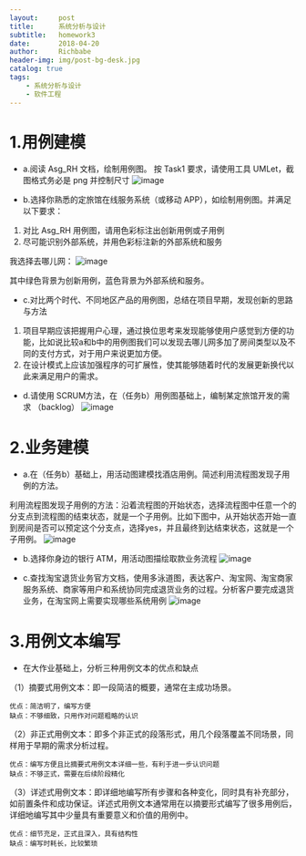 ```yaml
---
layout:     post
title:      系统分析与设计
subtitle:   homework3
date:       2018-04-20
author:     Richbabe
header-img: img/post-bg-desk.jpg
catalog: true
tags:
    - 系统分析与设计
    - 软件工程
---
```

# 1.用例建模
* a.阅读 Asg_RH 文档，绘制用例图。 按 Task1 要求，请使用工具 UMLet，截图格式务必是 png 并控制尺寸
![image](https://github.com/Richbabe/Richbabe.github.io/blob/master/img/%E7%B3%BB%E7%BB%9F%E5%88%86%E6%9E%90%E4%B8%8E%E8%AE%BE%E8%AE%A1/Asg_RH%E7%94%A8%E4%BE%8B%E5%9B%BE.png?raw=true)

* b.选择你熟悉的定旅馆在线服务系统（或移动 APP），如绘制用例图。并满足以下要求：
1. 对比 Asg_RH 用例图，请用色彩标注出创新用例或子用例
2. 尽可能识别外部系统，并用色彩标注新的外部系统和服务

我选择去哪儿网：
![image](https://github.com/Richbabe/Richbabe.github.io/blob/master/img/%E7%B3%BB%E7%BB%9F%E5%88%86%E6%9E%90%E4%B8%8E%E8%AE%BE%E8%AE%A1/%E5%8E%BB%E5%93%AA%E5%84%BF%E7%94%A8%E4%BE%8B%E5%9B%BE.png?raw=true)

其中绿色背景为创新用例，蓝色背景为外部系统和服务。

* c.对比两个时代、不同地区产品的用例图，总结在项目早期，发现创新的思路与方法
1. 项目早期应该把握用户心理，通过换位思考来发现能够使用户感觉到方便的功能，比如说比较a和b中的用例图我们可以发现去哪儿网多加了房间类型以及不同的支付方式，对于用户来说更加方便。
2. 在设计模式上应该加强程序的可扩展性，使其能够随着时代的发展更新换代以此来满足用户的需求。

* d.请使用 SCRUM方法，在（任务b）用例图基础上，编制某定旅馆开发的需求 （backlog）
![image](https://github.com/Richbabe/Richbabe.github.io/blob/master/img/%E7%B3%BB%E7%BB%9F%E5%88%86%E6%9E%90%E4%B8%8E%E8%AE%BE%E8%AE%A1/SCRUM%E8%AE%A2%E6%97%85%E9%A6%86%E5%BC%80%E5%8F%91backlog.png?raw=true)
 
# 2.业务建模
* a.在（任务b）基础上，用活动图建模找酒店用例。简述利用流程图发现子用例的方法。

利用流程图发现子用例的方法：沿着流程图的开始状态，选择流程图中任意一个的分支点到流程图的结束状态，就是一个子用例。比如下图中，从开始状态开始一直到房间是否可以预定这个分支点，选择yes，并且最终到达结束状态，这就是一个子用例。
![image](https://github.com/Richbabe/Richbabe.github.io/blob/master/img/%E7%B3%BB%E7%BB%9F%E5%88%86%E6%9E%90%E4%B8%8E%E8%AE%BE%E8%AE%A1/%E6%B5%81%E7%A8%8B%E5%9B%BE%E5%8F%91%E7%8E%B0%E5%AD%90%E7%94%A8%E4%BE%8B%E7%9A%84%E6%96%B9%E6%B3%95.png?raw=true)

* b.选择你身边的银行 ATM，用活动图描绘取款业务流程
![image](https://github.com/Richbabe/Richbabe.github.io/blob/master/img/%E7%B3%BB%E7%BB%9F%E5%88%86%E6%9E%90%E4%B8%8E%E8%AE%BE%E8%AE%A1/ATM%E5%8F%96%E6%AC%BE%E4%B8%9A%E5%8A%A1%E6%B4%BB%E5%8A%A8%E5%9B%BE.png?raw=true)

* c.查找淘宝退货业务官方文档，使用多泳道图，表达客户、淘宝网、淘宝商家服务系统、商家等用户和系统协同完成退货业务的过程。分析客户要完成退货业务，在淘宝网上需要实现哪些系统用例
![image](https://github.com/Richbabe/Richbabe.github.io/blob/master/img/%E7%B3%BB%E7%BB%9F%E5%88%86%E6%9E%90%E4%B8%8E%E8%AE%BE%E8%AE%A1/%E6%B7%98%E5%AE%9D%E7%BD%91%E9%80%80%E8%B4%A7%E4%B8%9A%E5%8A%A1%E6%B4%BB%E5%8A%A8%E5%9B%BE.png?raw=true)

# 3.用例文本编写
* 在大作业基础上，分析三种用例文本的优点和缺点

（1）摘要式用例文本：即一段简洁的概要，通常在主成功场景。

    优点：简洁明了，编写方便
    缺点：不够细致，只用作对问题粗略的认识

（2）非正式用例文本：即多个非正式的段落形式，用几个段落覆盖不同场景，同样用于早期的需求分析过程。

    优点：编写方便且比摘要式用例文本详细一些，有利于进一步认识问题
    缺点：不够正式，需要在后续阶段精化
    
（3）详述式用例文本：即详细地编写所有步骤和各种变化，同时具有补充部分，如前置条件和成功保证。详述式用例文本通常用在以摘要形式编写了很多用例后，详细地编写其中少量具有重要意义和价值的用例中。

    优点：细节充足，正式且深入，具有结构性
    缺点：编写时耗长，比较繁琐


